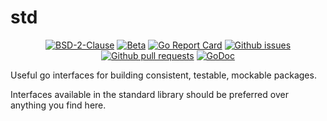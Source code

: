 # std

<p align="center">
	<a href="https://github.com/bdlm/std/blob/master/LICENSE"><img src="https://img.shields.io/github/license/bdlm/std.svg" alt="BSD-2-Clause"></a>
	<a href="https://github.com/mkenney/software-guides/blob/master/STABILITY-BADGES.md#beta"><img src="https://img.shields.io/badge/stability-beta-33bbff.svg" alt="Beta"></a>
	<a href="https://goreportcard.com/report/github.com/bdlm/std"><img src="https://goreportcard.com/badge/github.com/bdlm/std" alt="Go Report Card"></a>
	<a href="https://github.com/bdlm/std/issues"><img src="https://img.shields.io/github/issues-raw/bdlm/std.svg" alt="Github issues"></a>
	<a href="https://github.com/bdlm/std/pulls"><img src="https://img.shields.io/github/issues-pr/bdlm/std.svg" alt="Github pull requests"></a>
	<a href="https://godoc.org/github.com/bdlm/std"><img src="https://godoc.org/github.com/bdlm/std?status.svg" alt="GoDoc"></a>
</p>

Useful go interfaces for building consistent, testable, mockable packages.

Interfaces available in the standard library should be preferred over anything you find here.
